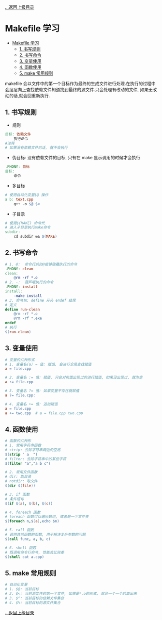 [...返回上级目录](/)

# Makefile 学习

- [Makefile 学习](#makefile-学习)
  - [1. 书写规则](#1-书写规则)
  - [2. 书写命令](#2-书写命令)
  - [3. 变量使用](#3-变量使用)
  - [4. 函数使用](#4-函数使用)
  - [5. make 常用规则](#5-make-常用规则)

makefile 会以文件中的第一个目标作为最终的生成文件进行处理.在执行的过程中会层层向上查找依赖文件知道找到最终的源文件.只会处理有改动的文件, 如果无改动的话,就会回重新执行.

## 1. 书写规则

- 规则

```Makefile
目标: 依赖文件
    执行命令
#注释
# 如果没有依赖文件的话, 就不会执行
```

- 伪目标: 没有依赖文件的目标, 只有在 make 显示调用的时候才会执行

```Makefile
.PHONY: 目标
目标:
    命令
```

- 多目标

```Makefile
# 使用自动化变量$@ 操作
a b: text.cpp
    g++ -o $@ $<
```

- 子目录

```Makefile
# 使用$(MAKE) 命令代
# 进入子目录执行make命令
subdir:
    cd subdir && $(MAKE)
```

## 2. 书写命令

```Makefile
# 1. @:  命令行前的@能够隐藏执行的命令
.PHONY: clean
clean:
    @rm -rf *.o
# 2. -:  葫芦哦执行的命令
.PHONY: install
install:
    -make install
# 3. 命令包: define 开头 endef 结尾
# 定义
define run-clean
    @rm -rf *.o
    @rm -rf *.exe
endef
# 执行
$(run-clean)
```

## 3. 变量使用

```Makefile
# 变量的几种形式
# 1. 变量名(a) = 值: 赋值, 会进行全局查找赋值
a = file.cpp

# 2. 变量名 := 值: 赋值, 只会对前面出现过的进行赋值, 如果没出现过, 就为空
a := file.cpp

# 3. 变量名 ?= 值: 如果变量不存在就赋值
a ?= file.cpp:

# 4. 变量名 += 值: 追加赋值
a = file.cpp
a += two.cpp  # a = file.cpp two.cpp
```

## 4. 函数使用

```Makefile
# 函数的几种形
# 1. 常用字符串函数
# strip: 去除字符串两边的空格
$(strip " a  ")
# filter: 去除字符串中的某些字符
$(filter "a","a b c")

# 2. 常用文件函数
# dir: 取目录
# notdir: 取文件
$(dir $(file))

# 3. if 函数
# 条件语句
$(if $(a), $(b), $(c))

# 4. foreach 函数
# foreach 函数可以遍历数组, 或者是一个文件夹
$(foreach n,$(a),echo $n)

# 5. call 函数
# 调用其他函数的函数, 用于解决复杂参数的问题
$(call func, a, b, c)

# 6. shell 函数
# 既调用命令行命令, 性能会比较差
$(shell cat a.cpp)
```

## 5. make 常用规则

```Makefile
# 自动化变量
# 1. $@: 当前目标
# 2. $<: 当前源文件的第一个文件, 如果是*.o的形式, 就会一个一个的取出来
# 3. $^: 当前目标的依赖文件集合
# 4. $%: 当前目标的源文件集合
```

[...返回上级目录](../)
